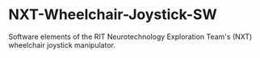# NXT-Wheelchair-Joystick-SW
Software elements of the RIT Neurotechnology Exploration Team's (NXT) wheelchair joystick manipulator.
